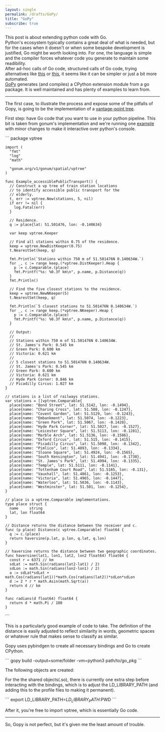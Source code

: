 ```yaml
---
layout: single
permalink: /drafts/GoPy/
title: "GoPy"
subscribe: true
--- 
```

This post is about extending python code with Go.  
Python's ecosystem typically contains a great deal of what is needed, but for the cases when it doesn't or when some bespoke development is justified, Go might be worth looking into. For one, the language is simple and the compiler forces whatever code you generate to maintain some readibility.   
After ad-hoc calls of Go code, structured calls of Go code, trying alternatives like [this](https://www.ardanlabs.com/blog/2020/07/extending-python-with-go.html) or [this](https://medium.com/@andreastagi/extending-python-with-go-part-1-6d0c8bb7dd56), it seems like it can be simpler or just a bit more automated.   
[GoPy](https://github.com/go-python/gopy) generates (and compiles) a CPython extension module from a go package. It is well maintained and has plenty of examples to learn from.  

---

The first case, to illustrate the process and expose some of the pitfalls of Gopy, is going to be the implementation of a [vantage-point tree](https://en.wikipedia.org/wiki/Vantage-point_tree).  

First step: have Go code that you want to use in your python pipeline. This bit is taken from gonum's implementation and we're running one [example](https://github.com/gonum/gonum/blob/master/spatial/vptree/vptree_user_type_example_test.go) with minor changes to make it interactive over python's console.  

´´´
    package vptree

    import (
      "fmt"
      "log"
      "math"

      "gonum.org/v1/gonum/spatial/vptree"
    )

    func Example_accessiblePublicTransport() {
      // Construct a vp tree of train station locations
      // to identify accessible public transport for the
      // elderly.
      t, err := vptree.New(stations, 5, nil)
      if err != nil {
        log.Fatal(err)
      }

      // Residence.
      q := place{lat: 51.501476, lon: -0.140634}

      var keep vptree.Keeper

      // Find all stations within 0.75 of the residence.
      keep = vptree.NewDistKeeper(0.75)
      t.NearestSet(keep, q)

      fmt.Println(`Stations within 750 m of 51.501476N 0.140634W.`)
      for _, c := range keep.(*vptree.DistKeeper).Heap {
        p := c.Comparable.(place)
        fmt.Printf("%s: %0.3f km\n", p.name, p.Distance(q))
      }
      fmt.Println()

      // Find the five closest stations to the residence.
      keep = vptree.NewNKeeper(5)
      t.NearestSet(keep, q)

      fmt.Println(`5 closest stations to 51.501476N 0.140634W.`)
      for _, c := range keep.(*vptree.NKeeper).Heap {
        p := c.Comparable.(place)
        fmt.Printf("%s: %0.3f km\n", p.name, p.Distance(q))
      }

      // Output:
      //
      // Stations within 750 m of 51.501476N 0.140634W.
      // St. James's Park: 0.545 km
      // Green Park: 0.600 km
      // Victoria: 0.621 km
      //
      // 5 closest stations to 51.501476N 0.140634W.
      // St. James's Park: 0.545 km
      // Green Park: 0.600 km
      // Victoria: 0.621 km
      // Hyde Park Corner: 0.846 km
      // Picadilly Circus: 1.027 km
    }

    // stations is a list of railways stations.
    var stations = []vptree.Comparable{
      place{name: "Bond Street", lat: 51.5142, lon: -0.1494},
      place{name: "Charing Cross", lat: 51.508, lon: -0.1247},
      place{name: "Covent Garden", lat: 51.5129, lon: -0.1243},
      place{name: "Embankment", lat: 51.5074, lon: -0.1223},
      place{name: "Green Park", lat: 51.5067, lon: -0.1428},
      place{name: "Hyde Park Corner", lat: 51.5027, lon: -0.1527},
      place{name: "Leicester Square", lat: 51.5113, lon: -0.1281},
      place{name: "Marble Arch", lat: 51.5136, lon: -0.1586},
      place{name: "Oxford Circus", lat: 51.515, lon: -0.1415},
      place{name: "Picadilly Circus", lat: 51.5098, lon: -0.1342},
      place{name: "Pimlico", lat: 51.4893, lon: -0.1334},
      place{name: "Sloane Square", lat: 51.4924, lon: -0.1565},
      place{name: "South Kensington", lat: 51.4941, lon: -0.1738},
      place{name: "St. James's Park", lat: 51.4994, lon: -0.1335},
      place{name: "Temple", lat: 51.5111, lon: -0.1141},
      place{name: "Tottenham Court Road", lat: 51.5165, lon: -0.131},
      place{name: "Vauxhall", lat: 51.4861, lon: -0.1253},
      place{name: "Victoria", lat: 51.4965, lon: -0.1447},
      place{name: "Waterloo", lat: 51.5036, lon: -0.1143},
      place{name: "Westminster", lat: 51.501, lon: -0.1254},
    }

    // place is a vptree.Comparable implementations.
    type place struct {
      name     string
      lat, lon float64
    }

    // Distance returns the distance between the receiver and c.
    func (p place) Distance(c vptree.Comparable) float64 {
      q := c.(place)
      return haversine(p.lat, p.lon, q.lat, q.lon)
    }

    // haversine returns the distance between two geographic coordinates.
    func haversine(lat1, lon1, lat2, lon2 float64) float64 {
      const r = 6371 // km
      sdLat := math.Sin(radians(lat2-lat1) / 2)
      sdLon := math.Sin(radians(lon2-lon1) / 2)
      a := sdLat*sdLat + math.Cos(radians(lat1))*math.Cos(radians(lat2))*sdLon*sdLon
      d := 2 * r * math.Asin(math.Sqrt(a))
      return d // km
    }

    func radians(d float64) float64 {
      return d * math.Pi / 180
    }   
   
´´´

This is a particularly good example of code to take. The definition of the distance is easily adjusted to reflect similarity in words, geometric spaces or whatever rule that makes sense to classify as similar.  

Gopy uses pybindgen to create all necessary bindings and Go to create CPython. 

´´´
      gopy build -output=some/folder -vm=python3 path/to/go_pkg
´´´

The following objects are created:

For the the shared objects(.so), there is currently one extra step before interacting with the bindings, which is to adjust the LD_LIBRARY_PATH (and adding this to the profile files to making it permanent).

´´´
      export LD_LIBRARY_PATH=$LD_LIBRARY_PATH:$PWD 
´´´

After it, you're free to import vptree, which is essentially Go code.

--- 

So, Gopy is not perfect, but it's given me the least amount of trouble.
